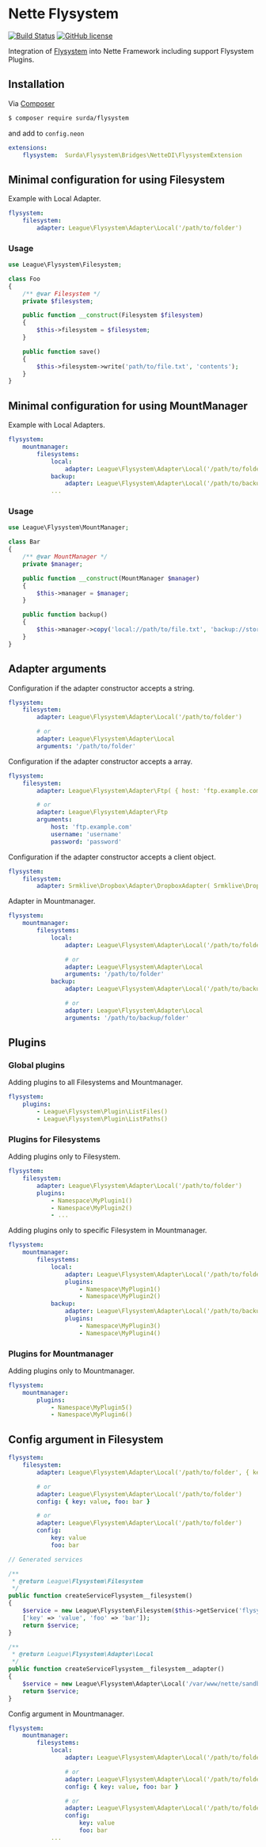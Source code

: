 # Nette Flysystem

[![Build Status](https://travis-ci.org/surda/flysystem.svg?branch=master)](https://travis-ci.org/surda/flysystem)
[![GitHub license](https://img.shields.io/badge/license-MIT-blue.svg)](https://raw.githubusercontent.com/surda/flysystem/blob/master/licence.md)

Integration of [Flysystem](https://flysystem.thephpleague.com) into Nette Framework including support Flysystem Plugins.

## Installation

Via [Composer](http://getcomposer.org/)

``` bash
$ composer require surda/flysystem
```
and add to `config.neon`

```yml
extensions:
    flysystem:  Surda\Flysystem\Bridges\NetteDI\FlysystemExtension
```

## Minimal configuration for using Filesystem 

Example with Local Adapter.

```yml
flysystem:
    filesystem:
        adapter: League\Flysystem\Adapter\Local('/path/to/folder')
```

### Usage

```php
use League\Flysystem\Filesystem;

class Foo
{
    /** @var Filesystem */
    private $filesystem;

    public function __construct(Filesystem $filesystem)
    {
        $this->filesystem = $filesystem;
    }

    public function save()
    {
        $this->filesystem->write('path/to/file.txt', 'contents');
    }
}
```

## Minimal configuration for using MountManager

Example with Local Adapters.

```yml
flysystem:
    mountmanager:
        filesystems:
            local:
                adapter: League\Flysystem\Adapter\Local('/path/to/folder')
            backup:
                adapter: League\Flysystem\Adapter\Local('/path/to/backup/folder')
            ...
```

### Usage

```php
use League\Flysystem\MountManager;

class Bar
{
    /** @var MountManager */
    private $manager;

    public function __construct(MountManager $manager)
    {
        $this->manager = $manager;
    }

    public function backup()
    {
        $this->manager->copy('local://path/to/file.txt', 'backup://storage/file.txt');
    }
}
```

## Adapter arguments

Configuration if the adapter constructor accepts a string.

```yml
flysystem:
    filesystem:
        adapter: League\Flysystem\Adapter\Local('/path/to/folder')

        # or
        adapter: League\Flysystem\Adapter\Local
        arguments: '/path/to/folder'
```

Configuration if the adapter constructor accepts a array.

```yml
flysystem:
    filesystem:
        adapter: League\Flysystem\Adapter\Ftp( { host: 'ftp.example.com', username: 'username', password: 'password' } )

        # or
        adapter: League\Flysystem\Adapter\Ftp
        arguments:
            host: 'ftp.example.com'
            username: 'username'
            password: 'password'
```

Configuration if the adapter constructor accepts a client object.

```yml
flysystem:
    filesystem:
        adapter: Srmklive\Dropbox\Adapter\DropboxAdapter( Srmklive\Dropbox\Client\DropboxClient('access_token'), '/' )
```

Adapter in Mountmanager.

```yml
flysystem:
    mountmanager:
        filesystems:
            local:
                adapter: League\Flysystem\Adapter\Local('/path/to/folder')

                # or
                adapter: League\Flysystem\Adapter\Local
                arguments: '/path/to/folder'
            backup:
                adapter: League\Flysystem\Adapter\Local('/path/to/backup/folder')

                # or
                adapter: League\Flysystem\Adapter\Local
                arguments: '/path/to/backup/folder'
```
 
## Plugins

### Global plugins

Adding plugins to all Filesystems and Mountmanager.

```yml
flysystem:
    plugins:
        - League\Flysystem\Plugin\ListFiles()
        - League\Flysystem\Plugin\ListPaths()
```

### Plugins for Filesystems

Adding plugins only to Filesystem.

```yml
flysystem:
    filesystem:
        adapter: League\Flysystem\Adapter\Local('/path/to/folder')
        plugins:
            - Namespace\MyPlugin1()
            - Namespace\MyPlugin2()
            - ...
```

Adding plugins only to specific Filesystem in Mountmanager.

```yml
flysystem:
    mountmanager:
        filesystems:
            local:
                adapter: League\Flysystem\Adapter\Local('/path/to/folder')
                plugins:
                    - Namespace\MyPlugin1()
                    - Namespace\MyPlugin2()
            backup:
                adapter: League\Flysystem\Adapter\Local('/path/to/backup/folder')
                plugins:
                    - Namespace\MyPlugin3()
                    - Namespace\MyPlugin4()
```

### Plugins for Mountmanager

Adding plugins only to Mountmanager.

```yml
flysystem:
    mountmanager:
        plugins:
            - Namespace\MyPlugin5()
            - Namespace\MyPlugin6()
```

## Config argument in Filesystem

```yml
flysystem:
    filesystem:
        adapter: League\Flysystem\Adapter\Local('/path/to/folder', { key: value, foo: bar } )

        # or
        adapter: League\Flysystem\Adapter\Local('/path/to/folder')
        config: { key: value, foo: bar }

        # or
        adapter: League\Flysystem\Adapter\Local('/path/to/folder')
        config: 
            key: value
            foo: bar
```

```php
// Generated services

/**
 * @return League\Flysystem\Filesystem
 */
public function createServiceFlysystem__filesystem()
{
    $service = new League\Flysystem\Filesystem($this->getService('flysystem.filesystem.adapter'),
	['key' => 'value', 'foo' => 'bar']);
    return $service;
}

/**
 * @return League\Flysystem\Adapter\Local
 */
public function createServiceFlysystem__filesystem__adapter()
{
    $service = new League\Flysystem\Adapter\Local('/var/www/nette/sandbox/www/files');
    return $service;
}
```

Config argument in Mountmanager.

```yml
flysystem:
    mountmanager:
        filesystems:
            local:
                adapter: League\Flysystem\Adapter\Local('/path/to/folder', { key: value, foo: bar } )

                # or
                adapter: League\Flysystem\Adapter\Local('/path/to/folder')
                config: { key: value, foo: bar }

                # or
                adapter: League\Flysystem\Adapter\Local('/path/to/folder')
                config: 
                    key: value
                    foo: bar
            ...
```

